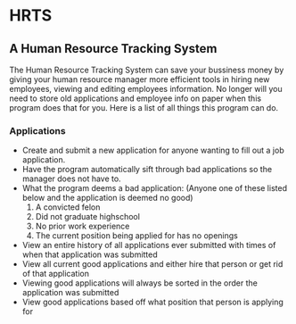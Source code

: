 # HRTS
## A Human Resource Tracking System

The Human Resource Tracking System can save your bussiness money by giving your human resource manager more efficient tools in hiring new employees, viewing and
editing employees information. No longer will you need to store old applications and employee info on paper when this program does that for you. Here is a list 
of all things this program can do.

### Applications
- Create and submit a new application for anyone wanting to fill out a job application.
- Have the program automatically sift through bad applications so the manager does not have to.
- What the program deems a bad application:    (Anyone one of these listed below and the application is deemed no good)
    1) A convicted felon
    2) Did not graduate highschool
    3) No prior work experience
    4) The current position being applied for has no openings
- View an entire history of all applications ever submitted with times of when that application was submitted
- View all current good applications and either hire that person or get rid of that application
- Viewing good applications will always be sorted in the order the application was submitted
- View good applications based off what position that person is applying for
